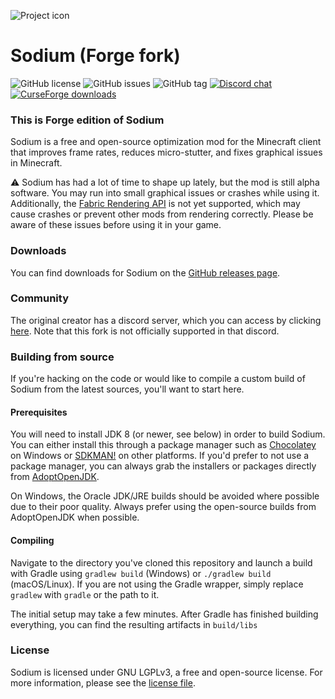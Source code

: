 ![Project icon](https://git-assets.jellysquid.me/hotlink-ok/sodium/icon-rounded-128px.png)

# Sodium (Forge fork)
![GitHub license](https://img.shields.io/github/license/jellysquid3/sodium-fabric.svg)
![GitHub issues](https://img.shields.io/github/issues/jellysquid3/sodium-fabric.svg)
![GitHub tag](https://img.shields.io/github/tag/jellysquid3/sodium-fabric.svg)
[![Discord chat](https://img.shields.io/badge/chat%20on-discord-7289DA)](https://jellysquid.me/discord)
[![CurseForge downloads](http://cf.way2muchnoise.eu/full_394468_downloads.svg)](https://www.curseforge.com/minecraft/mc-mods/sodium)

### This is Forge edition of Sodium

Sodium is a free and open-source optimization mod for the Minecraft client that improves frame rates, reduces
micro-stutter, and fixes graphical issues in Minecraft. 

:warning: Sodium has had a lot of time to shape up lately, but the mod is still alpha software. You may run into small
graphical issues or crashes while using it. Additionally, the
[Fabric Rendering API](https://fabricmc.net/wiki/documentation:rendering) is not yet supported, which may cause crashes
or prevent other mods from rendering correctly. Please be aware of these issues before using it in your game.

### Downloads

You can find downloads for Sodium on the [GitHub releases page](https://github.com/Pannoniae/sodium-forge/releases). 

### Community

The original creator has a discord server, which you can access by clicking [here](https://jellysquid.me/discord). Note that this fork is not officially supported in that discord.

### Building from source

If you're hacking on the code or would like to compile a custom build of Sodium from the latest sources, you'll want
to start here.

#### Prerequisites

You will need to install JDK 8 (or newer, see below) in order to build Sodium. You can either install this through
a package manager such as [Chocolatey](https://chocolatey.org/) on Windows or [SDKMAN!](https://sdkman.io/) on other
platforms. If you'd prefer to not use a package manager, you can always grab the installers or packages directly from
[AdoptOpenJDK](https://adoptopenjdk.net/).

On Windows, the Oracle JDK/JRE builds should be avoided where possible due to their poor quality. Always prefer using
the open-source builds from AdoptOpenJDK when possible.

#### Compiling

Navigate to the directory you've cloned this repository and launch a build with Gradle using `gradlew build` (Windows)
or `./gradlew build` (macOS/Linux). If you are not using the Gradle wrapper, simply replace `gradlew` with `gradle`
or the path to it.

The initial setup may take a few minutes. After Gradle has finished building everything, you can find the resulting
artifacts in `build/libs`

### License

Sodium is licensed under GNU LGPLv3, a free and open-source license. For more information, please see the
[license file](https://github.com/Pannoniae/sodium-forge/blob/1.16.x/dev/LICENSE.txt).
